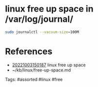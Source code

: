 # linux free up space in /var/log/journal/
```bash
sudo journalctl --vacuum-size=100M
```

# References
- [20221003150187](/zet/20221003150187/README.md) linux free up space
- ~/kb/linux/free-up-space.md

Tags:
    #assorted #linux #free
